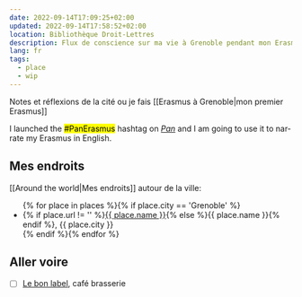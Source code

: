 ```yaml
---
date: 2022-09-14T17:09:25+02:00
updated: 2022-09-14T17:58:52+02:00
location: Bibliothèque Droit-Lettres
description: Flux de conscience sur ma vie à Grenoble pendant mon Erasmus.
lang: fr
tags:
  - place
  - wip
---
```

Notes et réflexions de la cité ou je fais [[Erasmus à Grenoble|mon premier Erasmus]]

<div class='blue box' lang='en'>
	I launched the <mark>#PanErasmus</mark> hashtag on <cite><a href='https://social.scambi.org' target='_blank' title='Pan Social'>Pan</a></cite> and I am going to use it to narrate my Erasmus in English.
</div>

## Mes endroits

[[Around the world|Mes endroits]] autour de la ville:

<ul>{% for place in places %}{% if place.city == 'Grenoble' %}<li>{% if place.url != '' %}<a href='{{ place.url }}' title='{{ place.name }}'>{{ place.name }}</a>{% else %}{{ place.name }}{% endif %}, {{ place.city }}</li>{% endif %}{% endfor %}</ul>

## Aller voire

- [ ] [Le bon label](https://lebonlabel.com), café brasserie